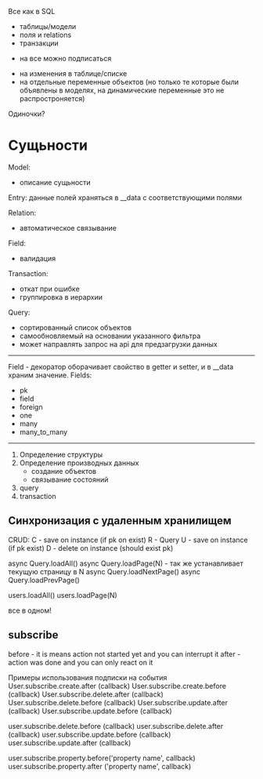 
Все как в SQL
- таблицы/модели
- поля и relations
- транзакции

+ на все можно подписаться
- на изменения в таблице/списке
- на отдельные переменные объектов (но только те которые были объявлены в моделях,
на динамические переменные это не распростроняется)

Одиночки?

Сущьности
=========

Model:
- описание сущьности

Entry:
	данные полей храняться в __data с соответствующими полями

Relation:
- автоматическое связывание 

Field:
- валидация

Transaction:
- откат при ошибке
- группировка в иерархии

Query:
- сортированный список объектов
- самообновляемый на основании указанного фильтра
- может направлять запрос на api для предзагрузки данных

-------

Field - декоратор оборачивает свойство в getter и setter, и в __data храним значение.
Fields:
 - pk
 - field
 - foreign
 - one
 - many
 - many_to_many



--------------------
1. Определение структуры
2. Определение производных данных
	- создание объектов 
	- связывание состояний
3. query
4. transaction


Синхронизация с удаленным хранилищем
---

CRUD:
C - save on instance (if pk on exist)
R - Query
U - save on instance (if pk exist)
D - delete on instance (should exist pk)


async Query.loadAll()
async Query.loadPage(N)   	- так же устанавливает текущую страницу в N
async Query.loadNextPage()
async Query.loadPrevPage()


users.loadAll()
users.loadPage(N)

все в одном!

subscribe
---

before - it is means action not started yet and you can interrupt it
after  - action was done and you can only react on it

Примеры использования подписки на события
User.subscribe.create.after  (callback)
User.subscribe.create.before (callback)
User.subscribe.delete.after  (callback)
User.subscribe.delete.before (callback)
User.subscribe.update.after	 (callback)
User.subscribe.update.before (callback)

user.subscribe.delete.before (callback)
user.subscribe.delete.after  (callback)
user.subscribe.update.before (callback)
user.subscribe.update.after  (callback)

user.subscribe.property.before('property name', callback)
user.subscribe.property.after ('property name', callback)
